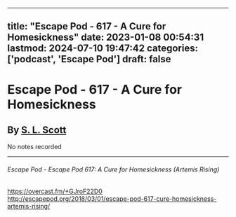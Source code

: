 
---
title: "Escape Pod - 617 - A Cure for Homesickness"
date: 2023-01-08 00:54:31
lastmod: 2024-07-10 19:47:42
categories: ['podcast', 'Escape Pod']
draft: false
---


# Escape Pod - 617 - A Cure for Homesickness
## By [S. L. Scott](https://escapepod.org/people/s-l-scott/)

No notes recorded

- - -
###### Escape Pod - Escape Pod 617: A Cure for Homesickness (Artemis Rising)

https://overcast.fm/+GJroF22D0  
http://escapepod.org/2018/03/01/escape-pod-617-cure-homesickness-artemis-rising/

<!-- #public #podcast #Escape Pod# -->

<!-- {BearID:51B48B65-AA9D-4A52-A26E-341C8273F720-28016-00002D97D39FE598} -->
